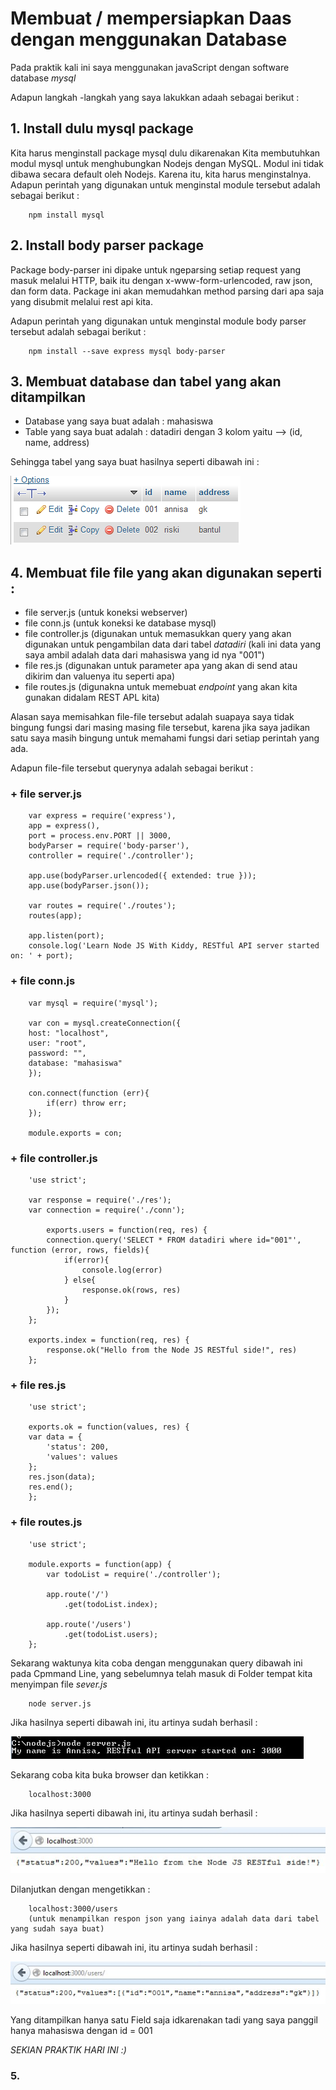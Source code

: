 # Membuat / mempersiapkan Daas dengan menggunakan Database

Pada praktik kali ini saya menggunakan javaScript dengan software database _mysql_

Adapun langkah -langkah yang saya lakukkan adaah sebagai berikut :

## 1. Install dulu mysql package

Kita harus menginstall package mysql dulu dikarenakan Kita membutuhkan modul mysql untuk menghubungkan Nodejs dengan MySQL.
Modul ini tidak dibawa secara default oleh Nodejs. Karena itu, kita harus menginstalnya.
Adapun perintah yang digunakan untuk menginstal module tersebut adalah sebagai berikut :

		npm install mysql
		
## 2. Install body parser package

Package body-parser ini dipake untuk ngeparsing setiap request yang masuk melalui HTTP, baik itu dengan x-www-form-urlencoded, 
raw json, dan form data. Package ini akan memudahkan method parsing dari apa saja yang disubmit melalui rest api kita.

Adapun perintah yang digunakan untuk menginstal module body parser tersebut adalah sebagai berikut :

		npm install --save express mysql body-parser
		
## 3. Membuat database dan tabel yang akan ditampilkan 

+ Database yang saya buat adalah : mahasiswa
+ Table yang saya buat adalah : datadiri dengan 3 kolom yaitu --> (id, name, address)

Sehingga tabel yang saya buat hasilnya seperti dibawah ini :

![tabel](https://github.com/AnnisaFahma/tct/blob/master/images/table2.jpg)

## 4. Membuat file file yang akan digunakan seperti : 
+ file server.js (untuk koneksi webserver)
+ file conn.js (untuk koneksi ke database mysql)
+ file controller.js (digunakan untuk memasukkan query yang akan digunakan untuk pengambilan data dari tabel _datadiri_ (kali ini data yang saya ambil adalah data dari mahasiswa yang id nya "001")
+ file res.js (digunakan untuk parameter apa yang akan di send atau dikirim dan valuenya itu seperti apa)
+ file routes.js (digunakna untuk memebuat _endpoint_ yang akan kita gunakan didalam REST APL kita)

Alasan saya memisahkan file-file tersebut adalah suapaya saya tidak bingung fungsi dari masing masing file tersebut,
karena jika saya jadikan satu  saya masih bingung untuk memahami fungsi dari setiap perintah yang ada.

Adapun file-file tersebut querynya adalah sebagai berikut :

### + file server.js

		var express = require('express'),
		app = express(),
		port = process.env.PORT || 3000,
		bodyParser = require('body-parser'),
		controller = require('./controller');

		app.use(bodyParser.urlencoded({ extended: true }));
		app.use(bodyParser.json());

		var routes = require('./routes');
		routes(app);

		app.listen(port);
		console.log('Learn Node JS With Kiddy, RESTful API server started on: ' + port);
		
### + file conn.js
		
		var mysql = require('mysql');

		var con = mysql.createConnection({
		host: "localhost",
		user: "root",
		password: "",
		database: "mahasiswa"
		});

		con.connect(function (err){
			if(err) throw err;
		});

		module.exports = con;
		
### + file controller.js

		'use strict';

		var response = require('./res');
		var connection = require('./conn');

			exports.users = function(req, res) {
			connection.query('SELECT * FROM datadiri where id="001"', function (error, rows, fields){
				if(error){
					console.log(error)
				} else{
					response.ok(rows, res)
				}
			});
		};

		exports.index = function(req, res) {
			response.ok("Hello from the Node JS RESTful side!", res)
		};

		
### + file res.js

		'use strict';

		exports.ok = function(values, res) {
		var data = {
			'status': 200,
			'values': values
		};
		res.json(data);
		res.end();
		};

### + file routes.js

		'use strict';

		module.exports = function(app) {
			var todoList = require('./controller');

			app.route('/')
				.get(todoList.index);

			app.route('/users')
				.get(todoList.users);
		};

Sekarang waktunya kita coba dengan menggunakan query dibawah ini pada Cpmmand Line, yang sebelumnya telah masuk di Folder tempat kita menyimpan file _sever.js_

		node server.js
		
Jika hasilnya seperti dibawah ini, itu artinya sudah berhasil :

![hasilcmd](https://github.com/AnnisaFahma/tct/blob/master/images/konek1.jpg)

Sekarang coba kita buka browser dan ketikkan :

		localhost:3000
		
Jika hasilnya seperti dibawah ini, itu artinya sudah berhasil :

![hasilcmd](https://github.com/AnnisaFahma/tct/blob/master/images/konek2.jpg)

Dilanjutkan dengan mengetikkan :

		localhost:3000/users
		(untuk menampilkan respon json yang iainya adalah data dari tabel yang sudah saya buat)
		
Jika hasilnya seperti dibawah ini, itu artinya sudah berhasil :

![hasilcmd](https://github.com/AnnisaFahma/tct/blob/master/images/konek3.jpg)

Yang ditampilkan hanya satu Field saja idkarenakan tadi yang saya panggil hanya mahasiswa dengan id = 001

_SEKIAN PRAKTIK HARI INI :)_

### 5. 